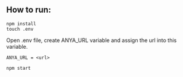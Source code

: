 ## How to run: 
```
npm install
touch .env 
```
Open .env file, create ANYA_URL variable and assign the url into this variable.
```
ANYA_URL = <url>
```

```
npm start
```
